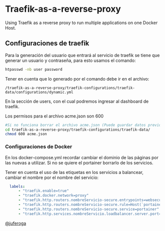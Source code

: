 # Traefik-as-a-reverse-proxy

Using Traefik as a reverse proxy to run multiple applications on one Docker Host.

## Configuraciones de traefik
                 
Para la generación del usuario que entrará al servicio de traefik se tiene que generar un usuario y contraseña, para esto usamos el comando:

```bash
htpasswd -nb user password
```

Tener en cuenta que lo generado por el comando debe ir en el archivo:

```
/traefik-as-a-reverse-proxy/traefik-configurations/traefik-data/configurations/dynamic.yml 
```

En la sección de users, con el cual podremos ingresar al dashboard de traefik.


Los permisos para el archivo acme.json son 600 

```bash
#Si no funciona borrar el archivo acme.json (Puede guardar datos previos)
cd traefik-as-a-reverse-proxy/traefik-configurations/traefik-data/
chmod 600 acme.json
```
### Configuraciones de Docker

En los docker-compose.yml recordar cambiar el dominio de las páginas por las nuevas a utilizar.
Si no se quiere el portainer borrarlo de los servicios.

Tener en cuenta el uso de las etiquetas en los servicios a balancear, cambiar el nombre por el nombre del servicio:

```yml
  labels:
      - "traefik.enable=true"
      - "traefik.docker.network=proxy"
      - "traefik.http.routers.nombreServicio-secure.entrypoints=websecure"
      - "traefik.http.routers.nombreServicio-secure.rule=Host(`portainer.dominio.bla`)"
      - "traefik.http.routers.nombreServicio-secure.service=portainer"
      - "traefik.http.services.nombreServicio.loadbalancer.server.port=9000"
```

[@juferoga](https://github.com/juferoga)
